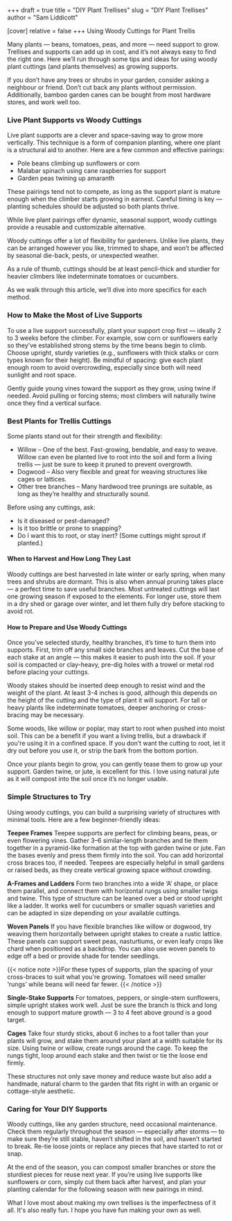 +++
draft = true
title = "DIY Plant Trellises"
slug = "DIY Plant Trellises"
author = "Sam Liddicott"

[cover]
relative = false
+++
Using Woody Cuttings for Plant Trellis

Many plants — beans, tomatoes, peas, and more — need support to grow. Trellises and supports can add up in cost, and it’s not always easy to find the right one. Here we’ll run through some tips and ideas for using woody plant cuttings (and plants themselves) as growing supports.

If you don’t have any trees or shrubs in your garden, consider asking a neighbour or friend. Don’t cut back any plants without permission. Additionally, bamboo garden canes can be bought from most hardware stores, and work well too.

### Live Plant Supports vs Woody Cuttings

Live plant supports are a clever and space-saving way to grow more vertically. This technique is a form of companion planting, where one plant is a structural aid to another. Here are a few common and effective pairings:

* Pole beans climbing up sunflowers or corn
* Malabar spinach using cane raspberries for support
* Garden peas twining up amaranth

These pairings tend not to compete, as long as the support plant is mature enough when the climber starts growing in earnest. Careful timing is key — planting schedules should be adjusted so both plants thrive.

While live plant pairings offer dynamic, seasonal support, woody cuttings provide a reusable and customizable alternative.

Woody cuttings offer a lot of flexibility for gardeners. Unlike live plants, they can be arranged however you like, trimmed to shape, and won’t be affected by seasonal die-back, pests, or unexpected weather.

As a rule of thumb, cuttings should be at least pencil-thick and sturdier for heavier climbers like indeterminate tomatoes or cucumbers.

As we walk through this article, we’ll dive into more specifics for each method.

### How to Make the Most of Live Supports

To use a live support successfully, plant your support crop first — ideally 2 to 3 weeks before the climber. For example, sow corn or sunflowers early so they’ve established strong stems by the time beans begin to climb. Choose upright, sturdy varieties (e.g., sunflowers with thick stalks or corn types known for their height). Be mindful of spacing: give each plant enough room to avoid overcrowding, especially since both will need sunlight and root space.

Gently guide young vines toward the support as they grow, using twine if needed. Avoid pulling or forcing stems; most climbers will naturally twine once they find a vertical surface.

### Best Plants for Trellis Cuttings

Some plants stand out for their strength and flexibility:

* Willow – One of the best. Fast-growing, bendable, and easy to weave. Willow can even be planted live to root into the soil and form a living trellis — just be sure to keep it pruned to prevent overgrowth.
* Dogwood – Also very flexible and great for weaving structures like cages or lattices.
* Other tree branches – Many hardwood tree prunings are suitable, as long as they’re healthy and structurally sound.

Before using any cuttings, ask:

* Is it diseased or pest-damaged?
* Is it too brittle or prone to snapping?
* Do I want this to root, or stay inert? (Some cuttings might sprout if planted.)

#### When to Harvest and How Long They Last

Woody cuttings are best harvested in late winter or early spring, when many trees and shrubs are dormant. This is also when annual pruning takes place — a perfect time to save useful branches. Most untreated cuttings will last one growing season if exposed to the elements. For longer use, store them in a dry shed or garage over winter, and let them fully dry before stacking to avoid rot.

#### How to Prepare and Use Woody Cuttings

Once you’ve selected sturdy, healthy branches, it’s time to turn them into supports. First, trim off any small side branches and leaves. Cut the base of each stake at an angle — this makes it easier to push into the soil. If your soil is compacted or clay-heavy, pre-dig holes with a trowel or metal rod before placing your cuttings.

Woody stakes should be inserted deep enough to resist wind and the weight of the plant. At least 3-4 inches is good, although this depends on the height of the cutting and the type of plant it will support. For tall or heavy plants like indeterminate tomatoes, deeper anchoring or cross-bracing may be necessary.

Some woods, like willow or poplar, may start to root when pushed into moist soil. This can be a benefit if you want a living trellis, but a drawback if you're using it in a confined space. If you don’t want the cutting to root, let it dry out before you use it, or strip the bark from the bottom portion.

Once your plants begin to grow, you can gently tease them to grow up your support. Garden twine, or jute, is excellent for this. I love using natural jute as it will compost into the soil once it’s no longer usable.

### Simple Structures to Try

Using woody cuttings, you can build a surprising variety of structures with minimal tools. Here are a few beginner-friendly ideas:

**Teepee Frames**
Teepee supports are perfect for climbing beans, peas, or even flowering vines. Gather 3–6 similar-length branches and tie them together in a pyramid-like formation at the top with garden twine or jute. Fan the bases evenly and press them firmly into the soil. You can add horizontal cross braces too, if needed. Teepees are especially helpful in small gardens or raised beds, as they create vertical growing space without crowding.

**A-Frames and Ladders**
Form two branches into a wide ‘A’ shape, or place them parallel, and connect them with horizontal rungs using smaller twigs and twine. This type of structure can be leaned over a bed or stood upright like a ladder. It works well for cucumbers or smaller squash varieties and can be adapted in size depending on your available cuttings. 

**Woven Panels**
If you have flexible branches like willow or dogwood, try weaving them horizontally between upright stakes to create a rustic lattice. These panels can support sweet peas, nasturtiums, or even leafy crops like chard when positioned as a backdrop. You can also use woven panels to edge off a bed or provide shade for tender seedlings.

{{< notice note >}}For these types of supports, plan the spacing of your cross-braces to suit what you're growing. Tomatoes will need smaller ‘rungs’ while beans will need far fewer. {{< /notice >}}

**Single-Stake Supports**
For tomatoes, peppers, or single-stem sunflowers, simple upright stakes work well. Just be sure the branch is thick and long enough to support mature growth — 3 to 4 feet above ground is a good target.

**Cages**
Take four sturdy sticks, about 6 inches to a foot taller than your plants will grow, and stake them around your plant at a width suitable for its size. Using twine or willow, create rungs around the cage. To keep the rungs tight, loop around each stake and then twist or tie the loose end firmly.

These structures not only save money and reduce waste but also add a handmade, natural charm to the garden that fits right in with an organic or cottage-style aesthetic. 

### Caring for Your DIY Supports

Woody cuttings, like any garden structure, need occasional maintenance. Check them regularly throughout the season — especially after storms — to make sure they’re still stable, haven’t shifted in the soil, and haven’t started to break. Re-tie loose joints or replace any pieces that have started to rot or snap.

At the end of the season, you can compost smaller branches or store the sturdiest pieces for reuse next year. If you’re using live supports like sunflowers or corn, simply cut them back after harvest, and plan your planting calendar for the following season with new pairings in mind.

What I love most about making my own trellises is the imperfectness of it all. It's also really fun. I hope you have fun making your own as well.
